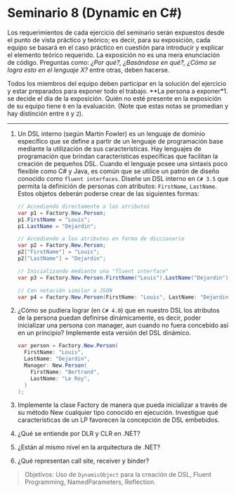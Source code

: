 # Seminario 8 (Dynamic en C#)

Los requerimientos de cada ejercicio del seminario serán expuestos desde el punto de vista práctico y teórico; es decir, para su exposición, cada equipo se basará en el caso práctico en cuestión para introducir y explicar el elemento teórico requerido. La exposición no es una mera enunciación de código. Preguntas como: _¿Por qué?, ¿Basándose en qué?, ¿Cómo se logra esto en el lenguaje X?_ entre otras, deben hacerse.

Todos los miembros del equipo deben participar en la solución del ejercicio y estar preparados para exponer todo el trabajo. **La persona a exponer*1. se decide el día de la exposición. Quién no esté presente en la exposición de su equipo tiene `0` en la evaluación. (Note que estas notas se promedian y hay distinción entre `0` y `2`).

---

1. Un DSL interno (según Martin Fowler) es un lenguaje de dominio específico que se define a partir de un lenguaje de programación base mediante la utilización de sus características. Hay lenguajes de programación que brindan características específicas que facilitan la creación de pequeños DSL. Cuando el lenguaje posee una sintaxis poco flexible como C# y Java, es común que se utilice un patrón de diseño conocido como `fluent interfaces`. Diseñe un DSL interno en `C# 3.5` que permita la definición de personas con atributos: `FirstName`, `LastName`. Estos objetos deberán poderse crear de las siguientes formas:

    ```cs
    // Accediendo directamente a los atributos
    var p1 = Factory.New.Person;
    p1.FirstName = "Louis";
    p1.LastName = "Dejardin";

    // Accediendo a los atributos en forma de diccionario
    var p2 = Factory.New.Person;
    p2["FirstName"] = "Louis";
    p2["LastName"] = "Dejardin";

    // Inicializando mediante una "fluent interface"
    var p3 = Factory.New.Person.FirstName("Louis").LastName("Dejardin");

    // Con notación similar a JSON
    var p4 = Factory.New.Person(FirstName: "Louis", LastName: "Dejardin");
    ```

1. ¿Cómo se pudiera lograr (en `C# 4.0`) que en nuestro DSL los atributos de la persona puedan definirse dinámicamente, es decir, poder inicializar una persona con manager, aun cuando no fuera concebido así en un principio? Implemente esta versión del DSL dinámico.

    ```cs
    var person = Factory.New.Person(
      FirstName: "Louis",
      LastName: "Dejardin",
      Manager: New.Person(
        FirstName: "Bertrand",
        LastName: "Le Roy",
      )
    );
    ```

1. Implemente la clase Factory de manera que pueda inicializar a través de su método New cualquier tipo conocido en ejecución. Investigue qué características de un LP favorecen la concepción de DSL embebidos.
1. ¿Qué se entiende por DLR y CLR en .NET?
1. ¿Están al mismo nivel en la arquitectura de .NET?
1. ¿Qué representan call site, receiver y binder?

> Objetivos: Uso de `DynamicObject` para la creación de DSL, Fluent Programming, NamedParameters, Reflection.
